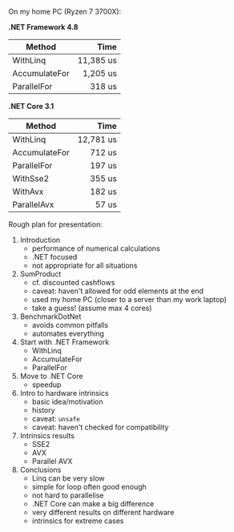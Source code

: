 On my home PC (Ryzen 7 3700X):

**.NET Framework 4.8**

| Method | Time |
| ---- | ---: |
| WithLinq | 11,385 us |
| AccumulateFor | 1,205 us |
| ParallelFor | 318 us |

**.NET Core 3.1**

| Method | Time |
| --- | ---: |
| WithLinq | 12,781 us |
| AccumulateFor | 712 us |
| ParallelFor | 197 us |
| WithSse2 | 355 us |
| WithAvx | 182 us |
| ParallelAvx | 57 us |

Rough plan for presentation:

1. Introduction
    - performance of numerical calculations
    - .NET focused
    - not appropriate for all situations
2. SumProduct
    - cf. discounted cashflows
    - caveat: haven't allowed for odd elements at the end
    - used my home PC (closer to a server than my work laptop)
    - take a guess! (assume max 4 cores)
3. BenchmarkDotNet
    - avoids common pitfalls
    - automates everything
4. Start with .NET Framework
    - WithLinq
    - AccumulateFor
    - ParallelFor
5. Move to .NET Core
    - speedup
6. Intro to hardware intrinsics
    - basic idea/motivation
    - history
    - caveat: `unsafe`
    - caveat: haven't checked for compatibility
7. Intrinsics results
    - SSE2
    - AVX
    - Parallel AVX
8. Conclusions
    - Linq can be very slow
    - simple for loop often good enough
    - not hard to parallelise
    - .NET Core can make a big difference
    - very different results on different hardware
    - intrinsics for extreme cases
